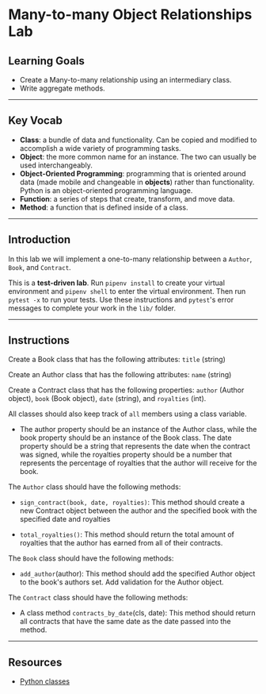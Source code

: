 # Many-to-many Object Relationships Lab

## Learning Goals

- Create a Many-to-many relationship using an intermediary class.
- Write aggregate methods.

***

## Key Vocab

- **Class**: a bundle of data and functionality. Can be copied and modified to
accomplish a wide variety of programming tasks.
- **Object**: the more common name for an instance. The two can usually be used
interchangeably.
- **Object-Oriented Programming**: programming that is oriented around data
(made mobile and changeable in **objects**) rather than functionality. Python
is an object-oriented programming language.
- **Function**: a series of steps that create, transform, and move data.
- **Method**: a function that is defined inside of a class.

***

## Introduction

In this lab we will implement a one-to-many relationship between a `Author`, `Book`, and `Contract`.

This is a **test-driven lab**. Run `pipenv install` to create your virtual
environment and `pipenv shell` to enter the virtual environment. Then run
`pytest -x` to run your tests. Use these instructions and `pytest`'s error
messages to complete your work in the `lib/` folder.

***

## Instructions

Create a Book class that has the following attributes:  `title` (string)

Create an Author class that has the following attributes: `name` (string)

Create a Contract class that has the following properties:
`author` (Author object), `book` (Book object), `date` (string), and `royalties`
(int).

All classes should also keep track of `all` members using a class variable.

- The author property should be an instance of the Author class, while the book
  property should be an instance of the Book class. The date property should be a
  string that represents the date when the contract was signed, while the
  royalties property should be a number that represents the percentage of
  royalties that the author will receive for the book.

The `Author` class should have the following methods:

- `sign_contract(book, date, royalties)`: This method should create a new
  Contract object between the author and the specified book with the specified
  date and royalties

- `total_royalties()`: This method should return the total amount of royalties
  that the author has earned from all of their contracts.

The `Book` class should have the following methods:

- `add_author`(author): This method should add the specified Author object to
  the book's authors set. Add validation for the Author object.

The `Contract` class should have the following methods:

- A class method `contracts_by_date`(cls, date): This method should return all
  contracts that have the same date as the date passed into the method.

***

## Resources

- [Python classes](https://docs.python.org/3/tutorial/classes.html)
